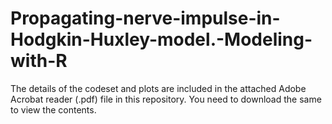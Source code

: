 # Propagating-nerve-impulse-in-Hodgkin-Huxley-model.-Modeling-with-R

The details of the codeset and plots are included in the attached Adobe Acrobat reader (.pdf) file in this repository. 
You need to download the same to view the contents.

